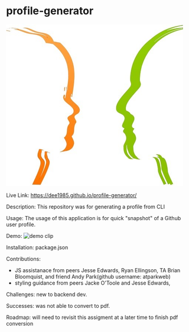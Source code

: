 # profile-generator
![profile image](https://github.com/Dee1985/profile-generator/blob/master/assets/images/face-67430_640.jpg)


Live Link: https://dee1985.github.io/profile-generator/


Description: This repository was for generating a profile from CLI

Usage: The usage of this application is for quick "snapshot" of a Github user profile. 

Demo: 
![demo clip](https://github.com/Dee1985/profile-generator/blob/master/assets/images/profile.gif)

Installation: 
package.json

Contributions: 
* JS assistanace from peers Jesse Edwards, Ryan Ellingson, TA Brian Bloomquist, and friend Andy Park(github username: atparkweb)
* styling guidance from peers Jacke O'Toole and Jesse Edwards,

Challenges: new to backend dev. 

Successes: was not able to convert to pdf. 

Roadmap: will need to revisit this assigment at a later time to finish pdf conversion